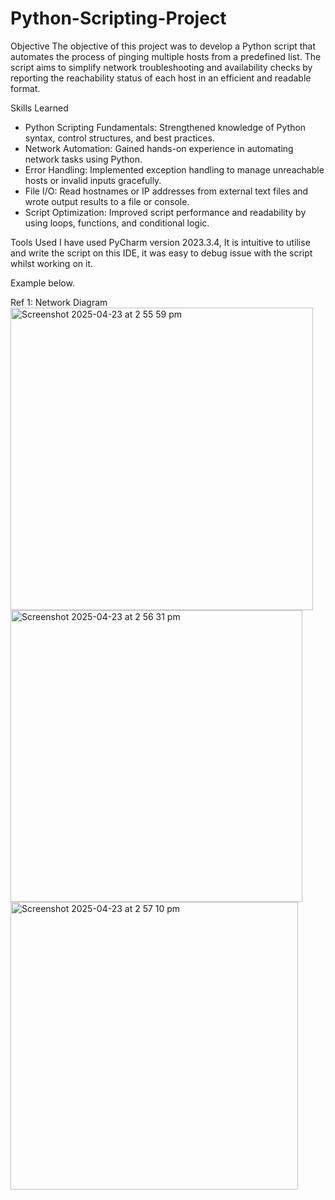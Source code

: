 # Python-Scripting-Project

Objective
The objective of this project was to develop a Python script that automates the process of pinging multiple hosts from a predefined list. The script aims to simplify network troubleshooting and availability checks by reporting the reachability status of each host in an efficient and readable format.

Skills Learned
- Python Scripting Fundamentals: Strengthened knowledge of Python syntax, control structures, and best practices.
- Network Automation: Gained hands-on experience in automating network tasks using Python.
- Error Handling: Implemented exception handling to manage unreachable hosts or invalid inputs gracefully.
- File I/O: Read hostnames or IP addresses from external text files and wrote output results to a file or console.
- Script Optimization: Improved script performance and readability by using loops, functions, and conditional logic.

Tools Used
I have used PyCharm version 2023.3.4, It is intuitive to utilise and write the script on this IDE, it was easy to debug issue with the script whilst working on it.

Example below.

Ref 1: Network Diagram
<img width="484" alt="Screenshot 2025-04-23 at 2 55 59 pm" src="https://github.com/user-attachments/assets/150a6466-abcc-48f4-ac1d-3b8ad89cf735" />
<img width="467" alt="Screenshot 2025-04-23 at 2 56 31 pm" src="https://github.com/user-attachments/assets/44ebb3a3-0845-40d1-b070-f9649ac5e92c" />
<img width="460" alt="Screenshot 2025-04-23 at 2 57 10 pm" src="https://github.com/user-attachments/assets/c351533b-26c4-4436-adac-c8f0c023aa52" />
